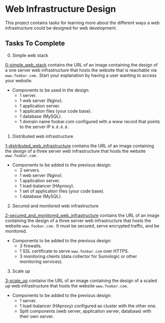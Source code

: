 # Web Infrastructure Design
This project contains tasks for learning more about the different ways a web infrastructure could be designed for web development.

## Tasks To Complete
  0. Simple web stack

  [0-simple_web_stack](https://github.com/AsuweRich/alx-system_engineering-devops/blob/master/0x09-web_infrastructure_design/0-simple_web_stack) contains the URL of an image containing the design of a one server web infrastructure that hosts the website that is reachable via `www.foobar.com.` Start your explanation by having a user wanting to access your website.
    
  * Components to be used in the design:
      * 1 server.
      * 1 web server (Nginx).
      * 1 application server.
      * 1 application files (your code base).
      * 1 database (MySQL).
      * 1 domain name foobar.com configured with a www record that points to the server IP `8.8.8.8.`

  1. Distributed web infrastructure

  [1-distributed_web_infrastructure](https://github.com/AsuweRich/alx-system_engineering-devops/blob/master/0x09-web_infrastructure_design/1-distributed_web_infrastructure) contains the URL of an image containing the design of a three server web infrastructure that hosts the website `www.foobar.com.`
    
  * Components to be added to the previous design:
      * 2 servers.
      * 1 web server (Nginx).
      * 1 application server.
      * 1 load-balancer (HAproxy).
      * 1 set of application files (your code base).
      * 1 database (MySQL).

  2. Secured and monitored web infrastructure

  [2-secured_and_monitored_web_infrastructure](https://github.com/AsuweRich/alx-system_engineering-devops/blob/master/0x09-web_infrastructure_design/2-secured_and_monitorws_web_infrastructure) contains the URL of an image containing the design of a three server web infrastructure that hosts the website `www.foobar.com.` It must be secured, serve encrypted traffic, and be monitored.
    
  * Components to be added to the previous design:
      * 3 firewalls.
      * 1 SSL certificate to serve `www.foobar.com` over HTTPS.
      * 3 monitoring clients (data collector for Sumologic or other monitoring services).

  3. Scale up

  [3-scale_up](https://github.com/AsuweRich/alx-system_engineering-devops/blob/master/0x09-web_infrastructure_design/3-scale_up) contains the URL of an image containing the design of a scaled up web infrastructure that hosts the website `www.foobar.com.`
    
  * Components to be added to the previous design:
      * 1 server.
      * 1 load-balancer (HAproxy) configured as cluster with the other one.
    - Split components (web server, application server, database) with their own server.
